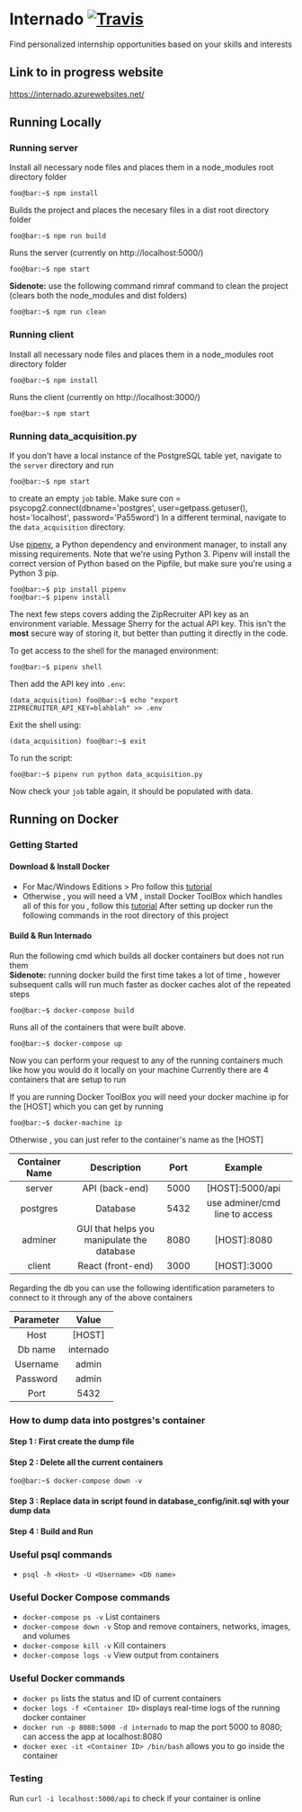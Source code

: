 # Internado [![Travis](https://travis-ci.com/ubclaunchpad/Internado.svg?branch=master)](https://travis-ci.com/ubclaunchpad/Internado)
Find personalized internship opportunities based on your skills and interests

## Link to in progress website
https://internado.azurewebsites.net/

## Running Locally

### Running server
Install all necessary node files and places them in a node_modules root directory folder
```console
foo@bar:~$ npm install
```
Builds the project and places the necesary files in a dist root directory folder
```console
foo@bar:~$ npm run build
```
Runs the server (currently on http://localhost:5000/)
```console
foo@bar:~$ npm start
```

<b>Sidenote:</b> use the following command rimraf command to clean the project (clears both the node_modules and dist folders)
```console
foo@bar:~$ npm run clean
```

### Running client
Install all necessary node files and places them in a node_modules root directory folder
```console
foo@bar:~$ npm install
```

Runs the client (currently on http://localhost:3000/)
```console
foo@bar:~$ npm start
```

### Running data_acquisition.py
If you don't have a local instance of the PostgreSQL table yet, navigate to the `server` directory and run
```console
foo@bar:~$ npm start
```
to create an empty `job` table.
Make sure con = psycopg2.connect(dbname='postgres', user=getpass.getuser(), host='localhost', password='Pa55word')
In a different terminal, navigate to the `data_acquisition` directory.

Use [pipenv](https://pipenv.readthedocs.io/en/latest/), a Python dependency and environment manager, to install any missing requirements. Note that we're using Python 3. Pipenv will install the correct version of Python based on the Pipfile, but make sure you're using a Python 3 pip.
```console
foo@bar:~$ pip install pipenv
foo@bar:~$ pipenv install
```

The next few steps covers adding the ZipRecruiter API key as an environment variable. Message Sherry for the actual API key. This isn't the **most** secure way of storing it, but better than putting it directly in the code.

To get access to the shell for the managed environment:
```console
foo@bar:~$ pipenv shell
```

Then add the API key into `.env`:
```console
(data_acquisition) foo@bar:~$ echo "export ZIPRECRUITER_API_KEY=blahblah" >> .env
```

Exit the shell using:
```console
(data_acquisition) foo@bar:~$ exit
```

To run the script: 
```console
foo@bar:~$ pipenv run python data_acquisition.py
```

Now check your `job` table again, it should be populated with data.

## Running on Docker

### Getting Started

#### Download & Install Docker

* For Mac/Windows Editions > Pro follow this [tutorial](https://docs.docker.com/docker-for-windows/install/)
* Otherwise , you will need a VM , install Docker ToolBox which handles all of this for you , follow this [tutorial](https://docs.docker.com/toolbox/toolbox_install_windows/) 
After setting up docker run the following commands in the root directory of this project

#### Build & Run Internado

Run the following cmd which builds all docker containers but does not run them
<br>
<b>Sidenote:</b> running docker build the first time takes a lot of time , however subsequent calls will run much faster as docker caches alot of the repeated steps
```console
foo@bar:~$ docker-compose build
```

Runs all of the containers that were built above. 
```console
foo@bar:~$ docker-compose up
```
Now you can perform your request to any of the running containers much like how you would do it locally on your machine
Currently there are 4 containers that are setup to run

If you are running Docker ToolBox you will need your docker machine ip for the [HOST] which you can get by running
```console
foo@bar:~$ docker-machine ip
```
Otherwise , you can just refer to the container's name as the [HOST]

| Container Name|                      Description                     | Port |             Example             |
|:---------:|:----------------------------------------------------:|:----:|:-------------------------------:|
|   server  |                    API (back-end)                    | 5000 |   [HOST]:5000/api  |
|  postgres |                     Database                     | 5432 | use adminer/cmd line to  access |
|  adminer  |  GUI that helps you manipulate the database  | 8080 |     [HOST]:8080    |
|   client  |                   React (front-end)                  | 3000 |     [HOST]:3000    |

Regarding the db you can use the following identification parameters to connect to it through any of the
above containers

| Parameter |   Value   |
|:---------:|:---------:|
|    Host   |  [HOST] |
|  Db name  | internado |
|  Username |   admin   |
|  Password |   admin   |
|    Port   |    5432   |

### How to dump data into postgres's container 
#### Step 1 : First create the dump file
#### Step 2 : Delete all the current containers 
```console
foo@bar:~$ docker-compose down -v
```
#### Step 3 : Replace data in script found in database_config/init.sql with your dump data
#### Step 4 : Build and Run 


### Useful psql commands
* `psql -h <Host> -U <Username> <Db name>`
### Useful Docker Compose commands
  * `docker-compose ps -v`  List containers
  * `docker-compose down -v` Stop and remove containers, networks, images, and volumes
  * `docker-compose kill -v` Kill containers
  * `docker-compose logs -v` View output from containers
### Useful Docker commands
  * `docker ps` lists the status  and ID of current containers
  * `docker logs -f <Container ID>` displays real-time logs of the running docker container
  * `docker run -p 8080:5000 -d internado` to map the port 5000 to 8080; can access the app at localhost:8080
  * `docker exec -it <Container ID> /bin/bash` allows you to go inside the container

### Testing
  Run `curl -i localhost:5000/api` to check if your container is online
